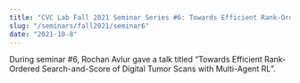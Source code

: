 ```yaml
---
title: "CVC Lab Fall 2021 Seminar Series #6: Towards Efficient Rank-Ordered Search-and-Score of Digital Tumor Scans with Multi-Agent RL"
slug: "/seminars/fall2021/seminar6"
date: "2021-10-8"
---
```

During seminar #6, Rochan Avlur gave a talk titled “Towards Efficient Rank-Ordered Search-and-Score of Digital Tumor Scans with Multi-Agent RL”.